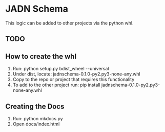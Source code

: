 # JADN Schema

This logic can be added to other projects via the python whl. 

## TODO

## How to create the whl
1) Run: python setup.py bdist_wheel --universal
2) Under dist, locate: jadnschema-0.1.0-py2.py3-none-any.whl
3) Copy to the repo or project that requires this functionality
4) To add to the other project run: pip install jadnschema-0.1.0-py2.py3-none-any.whl

## Creating the Docs
1) Run: python mkdocs.py
2) Open docs/index.html
